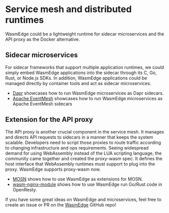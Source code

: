 # Service mesh and distributed runtimes

WasmEdge could be a lightweight runtime for sidecar microservices and the API proxy as the Docker alternative.

## Sidecar microservices

For sidecar frameworks that support multiple application runtimes, we could simply embed WasmEdge applications into the sidecar through its C, Go, Rust, or Node.js SDKs. In addition, WasmEdge applications could be managed directly by container tools and act as sidecar microservices.

* [Dapr](mesh/dapr.md) showcases how to run WasmEdge microservices as Dapr sidecars.
* [Apache EventMesh](mesh/evenmesh.md) showcases how to run WasmEdge microservices as Apache EventMesh sidecars

## Extension for the API proxy

The API proxy is another crucial component in the service mesh. It manages and directs API requests to sidecars in a manner that keeps the system scalable. Developers need to script those proxies to route traffic according to changing infrastructure and ops requirements. Seeing widespread demand for using WebAssembly instead of the LUA scripting language, the community came together and created the proxy-wasm spec. It defines the host interface that WebAssembly runtimes must support to plug into the proxy. WasmEdge supports proxy-wasm now.

* [MOSN](mesh/mosn.md) shows how to use WasmEdge as extensions for MOSN.
* [wasm-nginx-module](mesh/wasm-nginx-module.md) shows how to use WasmEdge run Go/Rust code in OpenResty.

If you have some great ideas on WasmEdge and microservices, feel free to create an issue or PR on the [WasmEdge](https://github.com/WasmEdge/WasmEdge) GitHub repo!
